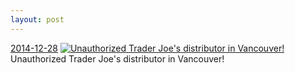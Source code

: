 ```yaml
---
layout: post
---
```


<p>
  <time><a href="/387">2014-12-28</a></time>
  <a href="/387"><img src="{{ site.assets_url }}/387-484.jpg" srcset="{{ site.assets_url }}/387-968.jpg 968w, {{ site.assets_url }}/387-726.jpg 726w, {{ site.assets_url }}/387-484.jpg 484w, {{ site.assets_url }}/387-242.jpg 242w" sizes="(min-width: 700px) 50vw, calc(100vw - 2rem)" alt="Unauthorized Trader Joe's distributor in Vancouver!" /></a>
  <span>Unauthorized Trader Joe's distributor in Vancouver!</span>
</p>
